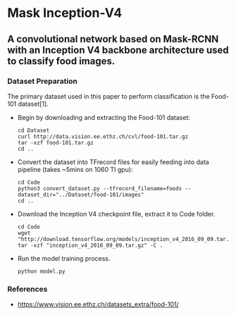 # Mask Inception-V4
## A convolutional network based on Mask-RCNN with an Inception V4 backbone architecture used to classify food images.


### Dataset Preparation
The primary dataset used in this paper to perform classification is the Food-101 dataset[1].

* Begin by downloading and extracting the Food-101 dataset:
    ```
    cd Dataset
    curl http://data.vision.ee.ethz.ch/cvl/food-101.tar.gz
    tar -xzf food-101.tar.gz
    cd ..
    ```

* Convert the dataset into TFrecord files for easily feeding into data pipeline (takes ~5mins on 1060 TI gpu):
    ```
    cd Code
    python3 convert_dataset.py --tfrecord_filename=foods --dataset_dir="../Dataset/food-101/images"
    cd ..
    ```

* Download the Inception V4 checkpoint file, extract it to Code folder.
    ```
    cd Code
    wget "http://download.tensorflow.org/models/inception_v4_2016_09_09.tar.gz"
    tar -xzf "inception_v4_2016_09_09.tar.gz" -C .
    ```

* Run the model training process.
    ```
    python model.py
    ```



### References
 * https://www.vision.ee.ethz.ch/datasets_extra/food-101/
 